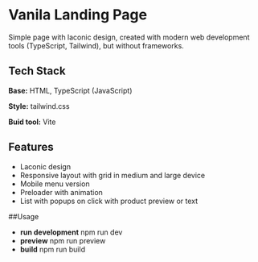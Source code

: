 
# Vanila Landing Page


Simple page with laconic design, created with modern web development tools (TypeScript, Tailwind), but without frameworks.
## Tech Stack

**Base:** HTML, TypeScript (JavaScript)

**Style:** tailwind.css

**Buid tool:** Vite

## Features

- Laconic design
- Responsive layout with grid in medium and large device
- Mobile menu version
- Preloader with animation
- List with popups on click with product preview or text

##Usage

- **run development**
  npm run dev
- **preview**
  npm run preview
- **build**
  npm run build
